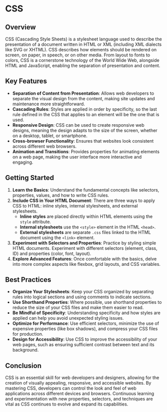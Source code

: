 # CSS

## Overview
CSS (Cascading Style Sheets) is a stylesheet language used to describe the presentation of a document written in HTML or XML (including XML dialects like SVG or XHTML). CSS describes how elements should be rendered on screen, on paper, in speech, or on other media. From layout to fonts to colors, CSS is a cornerstone technology of the World Wide Web, alongside HTML and JavaScript, enabling the separation of presentation and content.

## Key Features
- **Separation of Content from Presentation**: Allows web developers to separate the visual design from the content, making site updates and maintenance more straightforward.
- **Cascading Rules**: Styles are applied in order by specificity, so the last rule defined in the CSS that applies to an element will be the one that is used.
- **Responsive Design**: CSS can be used to create responsive web designs, meaning the design adapts to the size of the screen, whether on a desktop, tablet, or smartphone.
- **Cross-browser Functionality**: Ensures that websites look consistent across different web browsers.
- **Animation and Transitions**: Provides properties for animating elements on a web page, making the user interface more interactive and engaging.

## Getting Started
1. **Learn the Basics**: Understand the fundamental concepts like selectors, properties, values, and how to write CSS rules.
2. **Include CSS in Your HTML Document**: There are three ways to apply CSS to HTML: inline styles, internal stylesheets, and external stylesheets.
   - **Inline styles** are placed directly within HTML elements using the `style` attribute.
   - **Internal stylesheets** use the `<style>` element in the HTML `<head>`.
   - **External stylesheets** are separate `.css` files linked to the HTML document using the `<link>` element.
3. **Experiment with Selectors and Properties**: Practice by styling simple HTML documents. Experiment with different selectors (element, class, ID) and properties (color, font, layout).
4. **Explore Advanced Features**: Once comfortable with the basics, delve into more complex aspects like flexbox, grid layouts, and CSS variables.

## Best Practices
- **Organize Your Stylesheets**: Keep your CSS organized by separating rules into logical sections and using comments to indicate sections.
- **Use Shorthand Properties**: Where possible, use shorthand properties to reduce the size of your CSS files and make them easier to read.
- **Be Mindful of Specificity**: Understanding specificity and how styles are applied can help you avoid unexpected styling issues.
- **Optimize for Performance**: Use efficient selectors, minimize the use of expensive properties (like box shadows), and compress your CSS files for production.
- **Design for Accessibility**: Use CSS to improve the accessibility of your web pages, such as ensuring sufficient contrast between text and its background.

## Conclusion
CSS is an essential skill for web developers and designers, allowing for the creation of visually appealing, responsive, and accessible websites. By mastering CSS, developers can control the look and feel of web applications across different devices and browsers. Continuous learning and experimentation with new properties, selectors, and techniques are vital as CSS continues to evolve and expand its capabilities.